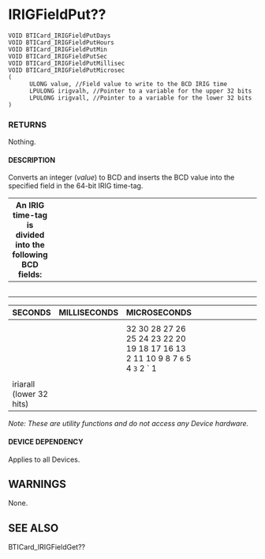 # **IRIGFieldPut??**

```
VOID BTICard_IRIGFieldPutDays
VOID BTICard_IRIGFieldPutHours
VOID BTICard_IRIGFieldPutMin
VOID BTICard_IRIGFieldPutSec
VOID BTICard_IRIGFieldPutMillisec
VOID BTICard_IRIGFieldPutMicrosec
(
      ULONG value, //Field value to write to the BCD IRIG time
      LPULONG irigvalh, //Pointer to a variable for the upper 32 bits
      LPULONG irigvall, //Pointer to a variable for the lower 32 bits
)
```
### **RETURNS**

Nothing.

#### **DESCRIPTION**

Converts an integer (*value*) to BCD and inserts the BCD value into the specified field in the 64-bit IRIG time-tag.

| An IRIG time-tag is divided into the following BCD fields: |  |  |  |  |  |  |  |  |  |  |  |  |  |  |  |  |  |  |  |  |  |  |  |  |  |  |  |  |
|------------------------------------------------------------|--|--|--|--|--|--|--|--|--|--|--|--|--|--|--|--|--|--|--|--|--|--|--|--|--|--|--|--|
|                                                            |  |  |  |  |  |  |  |  |  |  |  |  |  |  |  |  |  |  |  |  |  |  |  |  |  |  |  |  |
|                                                            |  |  |  |  |  |  |  |  |  |  |  |  |  |  |  |  |  |  |  |  |  |  |  |  |  |  |  |  |
|                                                            |  |  |  |  |  |  |  |  |  |  |  |  |  |  |  |  |  |  |  |  |  |  |  |  |  |  |  |  |
|                                                            |  |  |  |  |  |  |  |  |  |  |  |  |  |  |  |  |  |  |  |  |  |  |  |  |  |  |  |  |
|                                                            |  |  |  |  |  |  |  |  |  |  |  |  |  |  |  |  |  |  |  |  |  |  |  |  |  |  |  |  |

| SECONDS                  | MILLISECONDS | MICROSECONDS                                                                                                               |  |  |  |  |  |  |  |  |
|--------------------------|--------------|----------------------------------------------------------------------------------------------------------------------------|--|--|--|--|--|--|--|--|
|                          |              |                                                                                                                            |  |  |  |  |  |  |  |  |
|                          |              | 32   30   28   27   26   25   24   23   22   20   19   18   17   16   13   2   11   10   9   8   7 ` 6 ` 5   4 ` 3 ` 2 ` 1 |  |  |  |  |  |  |  |  |
|                          |              |                                                                                                                            |  |  |  |  |  |  |  |  |
| iriarall (lower 32 hits) |              |                                                                                                                            |  |  |  |  |  |  |  |  |

*Note: These are utility functions and do not access any Device hardware.*

#### **DEVICE DEPENDENCY**

Applies to all Devices.

## **WARNINGS**

None.

## **SEE ALSO**

BTICard\_IRIGFieldGet??